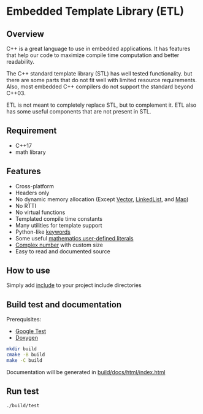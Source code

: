 # Embedded Template Library (ETL)

## Overview
C++ is a great language to use in embedded applications. 
It has features that help our code to maximize compile
time computation and better readability.

The C++ standard template library (STL) has well tested 
functionality. but there are some parts that do not fit 
well with limited resource requirements. Also, most 
embedded C++ compilers do not support the standard beyond 
C++03. 

ETL is not meant to completely replace STL, but to complement
it. ETL also has some useful components that are not present
in STL.

## Requirement
* C++17
* math library 

## Features
* Cross-platform
* Headers only
* No dynamic memory allocation (Except [Vector](include/etl/vector.h),
[LinkedList](include/etl/linked_list.h), and [Map](include/etl/map.h))
* No RTTI
* No virtual functions
* Templated compile time constants
* Many utilities for template support
* Python-like [keywords](include/etl/python_keywords.h)
* Some useful [mathematics user-defined literals](include/etl/math.h)
* [Complex number](include/etl/complex.h) with custom size
* Easy to read and documented source

## How to use
Simply add [include](include) to your project include directories

## Build test and documentation
Prerequisites:
* [Google Test](https://github.com/google/googletest)
* [Doxygen](https://github.com/doxygen/doxygen.git)

```bash
mkdir build
cmake -B build
make -C build
```
Documentation will be generated in 
[build/docs/html/index.html](build/docs/html/index.html)

## Run test
```bash
./build/test
```
